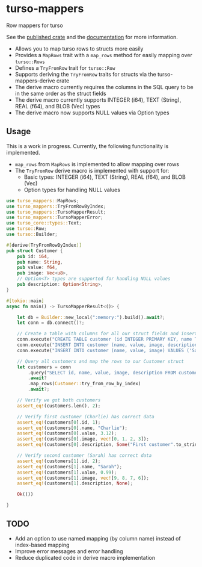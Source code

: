 # turso-mappers

Row mappers for turso

See the [published crate](https://crates.io/crates/turso-mappers) and
the [documentation](https://docs.rs/crate/turso-mappers/latest) for more information.

- Allows you to map turso rows to structs more easily
- Provides a `MapRows` trait with a `map_rows` method for easily mapping over `turso::Rows`
- Defines a `TryFromRow` trait for `turso::Row`
- Supports deriving the `TryFromRow` traits for structs via the turso-mappers-derive crate
- The derive macro currently requires the columns in the SQL query to be in the same order as the struct fields
- The derive macro currently supports INTEGER (i64), TEXT (String), REAL (f64), and BLOB (Vec<u8>) types
- The derive macro now supports NULL values via Option<T> types

## Usage

This is a work in progress. Currently, the following functionality is implemented.

- `map_rows` from `MapRows` is implemented to allow mapping over rows
- The `TryFromRow` derive macro is implemented with support for:
  - Basic types: INTEGER (i64), TEXT (String), REAL (f64), and BLOB (Vec<u8>)
  - Option<T> types for handling NULL values

```rust
use turso_mappers::MapRows;
use turso_mappers::TryFromRowByIndex;
use turso_mappers::TursoMapperResult;
use turso_mappers::TursoMapperError;
use turso_core::types::Text;
use turso::Row;
use turso::Builder;

#[derive(TryFromRowByIndex)]
pub struct Customer {
    pub id: i64,
    pub name: String,
    pub value: f64,
    pub image: Vec<u8>,
    // Option<T> types are supported for handling NULL values
    pub description: Option<String>,
}

#[tokio::main]
async fn main() -> TursoMapperResult<()> {

    let db = Builder::new_local(":memory:").build().await?;
    let conn = db.connect()?;

    // Create a table with columns for all our struct fields and insert some data
    conn.execute("CREATE TABLE customer (id INTEGER PRIMARY KEY, name TEXT NOT NULL, value REAL NOT NULL, image BLOB NOT NULL, description TEXT);", ()).await?;
    conn.execute("INSERT INTO customer (name, value, image, description) VALUES ('Charlie', 3.12, x'00010203', 'First customer');", ()).await?;
    conn.execute("INSERT INTO customer (name, value, image) VALUES ('Sarah', 0.99, x'09080706');", ()).await?;

    // Query all customers and map the rows to our Customer struct
    let customers = conn
        .query("SELECT id, name, value, image, description FROM customer;", ())
        .await?
        .map_rows(Customer::try_from_row_by_index)
        .await?;

    // Verify we got both customers
    assert_eq!(customers.len(), 2);

    // Verify first customer (Charlie) has correct data
    assert_eq!(customers[0].id, 1);
    assert_eq!(customers[0].name, "Charlie");
    assert_eq!(customers[0].value, 3.12);
    assert_eq!(customers[0].image, vec![0, 1, 2, 3]);
    assert_eq!(customers[0].description, Some("First customer".to_string()));

    // Verify second customer (Sarah) has correct data
    assert_eq!(customers[1].id, 2);
    assert_eq!(customers[1].name, "Sarah");
    assert_eq!(customers[1].value, 0.99);
    assert_eq!(customers[1].image, vec![9, 8, 7, 6]);
    assert_eq!(customers[1].description, None);

    Ok(())

}


```

## TODO
- Add an option to use named mapping (by column name) instead of index-based mapping
- Improve error messages and error handling
- Reduce duplicated code in derive macro implementation
